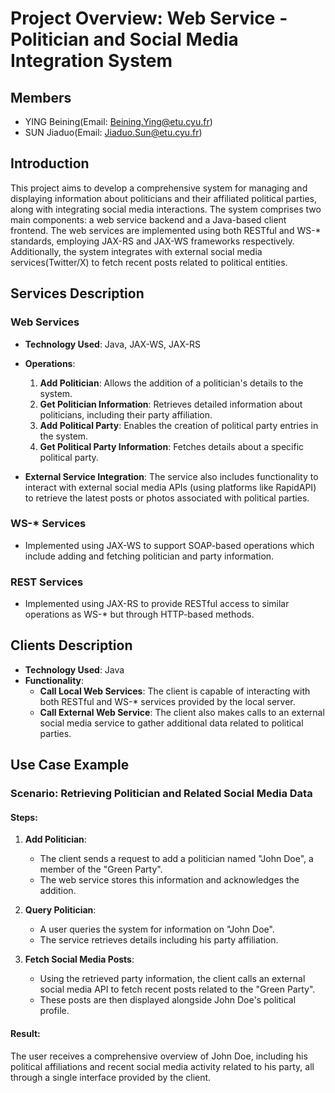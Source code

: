 # Project Overview: Web Service - Politician and Social Media Integration System

## Members
- YING Beining(Email: Beining.Ying@etu.cyu.fr)
- SUN Jiaduo(Email: Jiaduo.Sun@etu.cyu.fr)


## Introduction
This project aims to develop a comprehensive system for managing and displaying information about politicians and their affiliated political parties, along with integrating social media interactions. The system comprises two main components: a web service backend and a Java-based client frontend. The web services are implemented using both RESTful and WS-* standards, employing JAX-RS and JAX-WS frameworks respectively. Additionally, the system integrates with external social media services(Twitter/X) to fetch recent posts related to political entities.

## Services Description

### Web Services
- **Technology Used**: Java, JAX-WS, JAX-RS
- **Operations**:
  1. **Add Politician**: Allows the addition of a politician's details to the system.
  2. **Get Politician Information**: Retrieves detailed information about politicians, including their party affiliation.
  3. **Add Political Party**: Enables the creation of political party entries in the system.
  4. **Get Political Party Information**: Fetches details about a specific political party.

- **External Service Integration**: The service also includes functionality to interact with external social media APIs (using platforms like RapidAPI) to retrieve the latest posts or photos associated with political parties.

### WS-* Services
- Implemented using JAX-WS to support SOAP-based operations which include adding and fetching politician and party information.

### REST Services
- Implemented using JAX-RS to provide RESTful access to similar operations as WS-* but through HTTP-based methods.

## Clients Description
- **Technology Used**: Java
- **Functionality**:
  - **Call Local Web Services**: The client is capable of interacting with both RESTful and WS-* services provided by the local server.
  - **Call External Web Service**: The client also makes calls to an external social media service to gather additional data related to political parties.

## Use Case Example
### Scenario: Retrieving Politician and Related Social Media Data

#### Steps:
1. **Add Politician**:
   - The client sends a request to add a politician named "John Doe", a member of the "Green Party".
   - The web service stores this information and acknowledges the addition.

2. **Query Politician**:
   - A user queries the system for information on "John Doe".
   - The service retrieves details including his party affiliation.

3. **Fetch Social Media Posts**:
   - Using the retrieved party information, the client calls an external social media API to fetch recent posts related to the "Green Party".
   - These posts are then displayed alongside John Doe's political profile.

#### Result:
The user receives a comprehensive overview of John Doe, including his political affiliations and recent social media activity related to his party, all through a single interface provided by the client.
